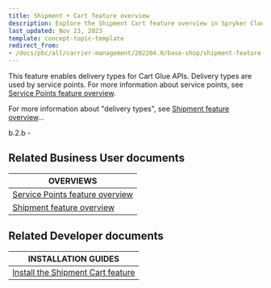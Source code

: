 ```yaml
---
title: Shipment + Cart feature overview
description: Explore the Shipment Cart feature overview in Spryker Cloud Commerce OS to optimize shipping and cart management.
last_updated: Nov 23, 2023
template: concept-topic-template
redirect_from:
- /docs/pbc/all/carrier-management/202204.0/base-shop/shipment-feature-overview.html
---
```


This feature enables delivery types for Cart Glue APIs. Delivery types are used by service points. For more information about service points, see [Service Points feature overview](/docs/pbc/all/service-point-management/{{page.version}}/unified-commerce/service-points-feature-overview.html).

For more information about "delivery types", see [Shipment feature overview](/docs/pbc/all/carrier-management/{{page.version}}/base-shop/shipment-feature-overview.html)...

b.2.b - 


## Related Business User documents

| OVERVIEWS |
| - |
| [Service Points feature overview](/docs/pbc/all/service-point-management/{{page.version}}/unified-commerce/service-points-feature-overview.html) |
| [Shipment feature overview](/docs/pbc/all/carrier-management/{{page.version}}/base-shop/shipment-feature-overview.html) |

## Related Developer documents

| INSTALLATION GUIDES |
| - |
| [Install the Shipment Cart feature](/docs/pbc/all/carrier-management/{{page.version}}/base-shop/install-and-upgrade/install-features/install-the-shipment-cart-feature.html) |
